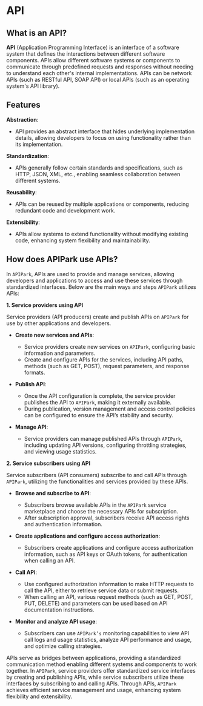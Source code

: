 # API

## What is an API?

**API** (Application Programming Interface) is an interface of a software system that defines the interactions between different software components. APIs allow different software systems or components to communicate through predefined requests and responses without needing to understand each other's internal implementations. APIs can be network APIs (such as RESTful API, SOAP API) or local APIs (such as an operating system's API library).

## Features

**Abstraction**:

* API provides an abstract interface that hides underlying implementation details, allowing developers to focus on using functionality rather than its implementation.

**Standardization**:

* APIs generally follow certain standards and specifications, such as HTTP, JSON, XML, etc., enabling seamless collaboration between different systems.

**Reusability**:

* APIs can be reused by multiple applications or components, reducing redundant code and development work.

**Extensibility**:

* APIs allow systems to extend functionality without modifying existing code, enhancing system flexibility and maintainability.

## How does APIPark use APIs?

In `APIPark`, APIs are used to provide and manage services, allowing developers and applications to access and use these services through standardized interfaces. Below are the main ways and steps `APIPark` utilizes APIs:

**1. Service providers using API**

Service providers (API producers) create and publish APIs on `APIPark` for use by other applications and developers.

* **Create new services and APIs**:
  * Service providers create new services on `APIPark`, configuring basic information and parameters.
  * Create and configure APIs for the services, including API paths, methods (such as GET, POST), request parameters, and response formats.

* **Publish API**:
  * Once the API configuration is complete, the service provider publishes the API to `APIPark`, making it externally available.
  * During publication, version management and access control policies can be configured to ensure the API’s stability and security.

* **Manage API**:
  * Service providers can manage published APIs through `APIPark`, including updating API versions, configuring throttling strategies, and viewing usage statistics.

**2. Service subscribers using API**

Service subscribers (API consumers) subscribe to and call APIs through `APIPark`, utilizing the functionalities and services provided by these APIs.

* **Browse and subscribe to API**:
  * Subscribers browse available APIs in the `APIPark` service marketplace and choose the necessary APIs for subscription.
  * After subscription approval, subscribers receive API access rights and authentication information.

* **Create applications and configure access authorization**:
  * Subscribers create applications and configure access authorization information, such as API keys or OAuth tokens, for authentication when calling an API.

* **Call API**:
  * Use configured authorization information to make HTTP requests to call the API, either to retrieve service data or submit requests.
  * When calling an API, various request methods (such as GET, POST, PUT, DELETE) and parameters can be used based on API documentation instructions.

* **Monitor and analyze API usage**:
  * Subscribers can use `APIPark’s` monitoring capabilities to view API call logs and usage statistics, analyze API performance and usage, and optimize calling strategies.

APIs serve as bridges between applications, providing a standardized communication method enabling different systems and components to work together. In `APIPark`, service providers offer standardized service interfaces by creating and publishing APIs, while service subscribers utilize these interfaces by subscribing to and calling APIs. Through APIs, `APIPark` achieves efficient service management and usage, enhancing system flexibility and extensibility.